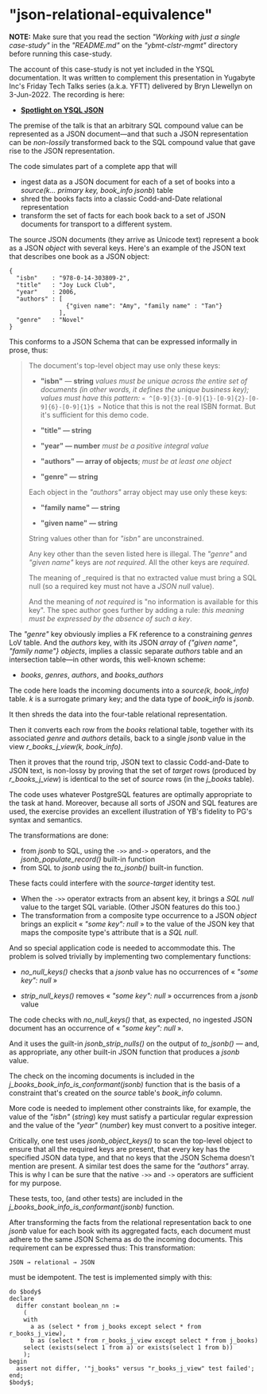 # "json-relational-equivalence"

**NOTE:** Make sure that you read the section _"Working with just a single case-study"_ in the _"README.md"_ on the _"ybmt-clstr-mgmt"_ directory before running this case-study.

The account of this case-study is not yet included in the YSQL documentation. It was written to complement this presentation in Yugabyte Inc's Friday Tech Talks series (a.k.a. YFTT) delivered by Bryn Llewellyn on 3-Jun-2022. The recording is here:

- **[Spotlight on YSQL JSON](https://www.youtube.com/watch?v=sfFCOlm3v2M)**

The premise of the talk is that an arbitrary SQL compound value can be represented as a JSON document—and that such a JSON representation can be _non-lossily_ transformed back to the SQL compound value that gave rise to the JSON representation.

The code simulates part of a complete app that will

- ingest data as a JSON document for each of a set of books into a _source(k... primary key, book_info jsonb_) table
- shred the books facts into a classic Codd-and-Date relational representation
- transform the set of facts for each book back to a set of JSON documents for transport to a different system.

The source JSON documents (they arrive as Unicode text) represent a book as a JSON _object_ with several keys. Here's an example of the JSON text that describes one book as a JSON object:

```
{
  "isbn"    : "978-0-14-303809-2",
  "title"   : "Joy Luck Club",
  "year"    : 2006, 
  "authors" : [
                {"given name": "Amy", "family name" : "Tan"}
              ],
  "genre"   : "Novel"
}
```

This conforms to a JSON Schema that can be expressed informally in prose, thus:

> The document's top-level object may use only these keys:
>
> - **"isbn"** — **string**
>   _values must be unique across the entire set of documents (in other words, it defines the unique business key); values must have this pattern:_
>   `« ^[0-9]{3}-[0-9]{1}-[0-9]{2}-[0-9]{6}-[0-9]{1}$ »`
>   Notice that this is not the real ISBN format. But it's sufficient for this demo code.
>
> - **"title" — string**
>
> - **"year" — number**
>   _must be a positive integral value_
>
> - **"authors" — array of objects**;
>   _must be at least one object_
>
> - **"genre" — string**
>
> Each object in the _"authors"_ array object may use only these keys:
>
> - **"family name" — string**
>
> - **"given name" — string**
>
> String values other than for _"isbn"_ are unconstrained.
>
> Any key other than the seven listed here is illegal. The _"genre"_ and _"given name"_ keys are _not required_. All the other keys are _required_.
>
> The meaning of _required is that no extracted value must bring a SQL null (so a required key must not have a _JSON null_ value).
>
> And the meaning of _not required_ is "no information is available for this key". The spec author goes further by adding a rule: _this meaning must be expressed by the absence of such a key_.

The _"genre"_ key obviously implies a FK reference to a constraining _genres_ LoV table. And the _authors_ key, with its JSON _array_ of _{"given name"_, _"family name"}_ _objects_, implies a classic separate _authors_ table and an intersection table—in other words, this well-known scheme:

- _books_, _genres_, _authors_, and _books_authors_

The code here loads the incoming documents into a _source(k, book_info)_ table. _k_ is a surrogate primary key; and the data type of _book_info_ is _jsonb_.

It then shreds the data into the four-table relational representation.

Then it converts each row from the _books_ relational table, together with its associated _genre_ and _authors_ details, back to a single _jsonb_ value in the view _r_books_j_view(k, book_info)_.

Then it proves that the round trip, JSON text to classic Codd-and-Date to JSON text, is non-lossy by proving that the set of _target_ rows (produced by _r_books_j_view_) is identical to the set of _source_ rows (in the _j_books_ table).

The code uses whatever PostgreSQL features are optimally appropriate to the task at hand. Moreover, because all sorts of JSON and SQL features are used, the exercise provides an excellent illustration of YB's fidelity to PG's syntax and semantics.

The transformations are done:

- from _jsonb_ to SQL, using the `->>` and`->` operators, and the _jsonb_populate_record()_ built-in function
- from SQL to _jsonb_ using the _to_jsonb()_ built-in function.

These facts could interfere with the _source-target_ identity test.

- When the `->>` operator extracts from an absent key, it brings a _SQL null_ value to the target SQL variable. (Other JSON features do this too.)
- The transformation from a composite type occurrence to a JSON _object_ brings an explicit « _"some key": null_ » to the value of the JSON key that maps the composite type's attribute that is a _SQL null_.

And so special application code is needed to accommodate this. The problem is solved trivially by implementing two complementary functions:

- _no_null_keys()_ checks that a _jsonb_ value has no occurrences of « _"some key": null_ »

- _strip_null_keys()_ removes « _"some key": null_ » occurrences from a _jsonb_ value

The code checks with _no_null_keys()_ that, as expected, no ingested JSON document has an occurrence of « _"some key": null_ ».

And it uses the guilt-in _jsonb_strip_nulls()_ on the output of _to_jsonb()_ — and, as appropriate, any other built-in JSON function that produces a _jsonb_ value.

The check on the incoming documents is included in the _j_books_book_info_is_conformant(jsonb)_ function that is the basis of a constraint that's created on the _source_ table's _book_info_ column.

More code is needed to implement other constraints like, for example, the value of the _"isbn"_ (_string_) key must satisfy a particular regular expression and the value of the _"year"_ (_number_) key must convert to a positive integer.

Critically, one test uses _jsonb_object_keys()_ to scan the top-level object to ensure that all the required keys are present, that every key has the specified JSON data type, and that no keys that the JSON Schema doesn't mention are present. A similar test does the same for the _"authors"_ array. This is why I can be sure that the native `->>` and `->` operators are sufficient for my purpose.

These tests, too, (and other tests) are included in the _j_books_book_info_is_conformant(jsonb)_ function.

After transforming the facts from the relational representation back to one _jsonb_ value for each book with its aggregated facts, each document must adhere to the same JSON Schema as do the incoming documents. This requirement can be expressed thus: This transformation:

```
JSON → relational → JSON
```

must be idempotent. The test is implemented simply with this:

```
do $body$
declare
  differ constant boolean_nn :=
    (
    with
      a as (select * from j_books except select * from r_books_j_view),
      b as (select * from r_books_j_view except select * from j_books)
    select (exists(select 1 from a) or exists(select 1 from b))
    );
begin
  assert not differ, '"j_books" versus "r_books_j_view" test failed';
end;
$body$;
```